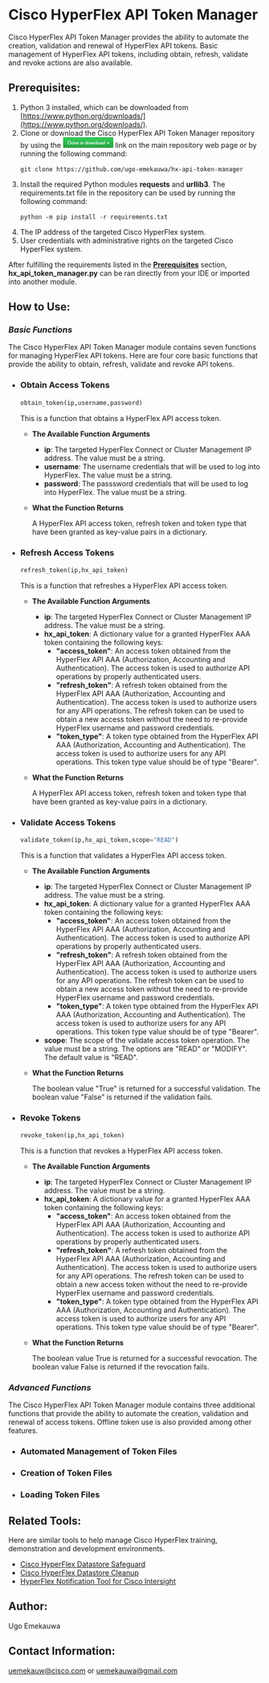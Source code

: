 # Cisco HyperFlex API Token Manager

Cisco HyperFlex API Token Manager provides the ability to automate the creation, validation and renewal of HyperFlex API tokens. Basic management of HyperFlex API tokens, including obtain, refresh, validate and revoke actions are also available.

## Prerequisites:
1. Python 3 installed, which can be downloaded from [https://www.python.org/downloads/](https://www.python.org/downloads/).
2. Clone or download the Cisco HyperFlex API Token Manager repository by using the ![GitHub Clone or download](./assets/GitHub_Clone_or_download_link_button.png "GitHub Clone or download") link on the main repository web page or by running the following command:
    ```
    git clone https://github.com/ugo-emekauwa/hx-api-token-manager
    ```
3. Install the required Python modules **requests** and **urllib3**. The requirements.txt file in the repository can be used by running the following command:
    ```
    python -m pip install -r requirements.txt
    ```
4. The IP address of the targeted Cisco HyperFlex system.
5. User credentials with administrative rights on the targeted Cisco HyperFlex system.

After fulfilling the requirements listed in the [**Prerequisites**](https://github.com/ugo-emekauwa/hx-api-token-manager#prerequisites) section, **hx_api_token_manager.py** can be ran directly from your IDE or imported into another module.

## How to Use:

### _Basic Functions_
The Cisco HyperFlex API Token Manager module contains seven functions for managing HyperFlex API tokens. Here are four core basic functions that provide the ability to obtain, refresh, validate and revoke API tokens.


- ### Obtain Access Tokens
  ```py
  obtain_token(ip,username,password)
  ```
  This is a function that obtains a HyperFlex API access token.
  - **The Available Function Arguments**
    - **ip**: The targeted HyperFlex Connect or Cluster Management IP address. The value must be a string.
    - **username**: The username credentials that will be used to log into HyperFlex. The value must be a string.
    - **password**: The passsword credentials that will be used to log into HyperFlex. The value must be a string.
      
  - **What the Function Returns**
  
    A HyperFlex API access token, refresh token and token type that have been granted as key-value pairs in a dictionary.


- ### Refresh Access Tokens
  ```py
  refresh_token(ip,hx_api_token)
  ```
  This is a function that refreshes a HyperFlex API access token.
  - **The Available Function Arguments**
    - **ip**: The targeted HyperFlex Connect or Cluster Management IP address. The value must be a string.
    - **hx_api_token**: A dictionary value for a granted HyperFlex AAA token containing the following keys:
      - **"access_token"**: An access token obtained from the HyperFlex API AAA (Authorization, Accounting and Authentication). The access token is used to authorize API operations by properly authenticated users.
      - **"refresh_token"**: A refresh token obtained from the HyperFlex API AAA (Authorization, Accounting and Authentication). The access token is used to authorize users for any API operations. The refresh token can be used to obtain a new access token without the need to re-provide HyperFlex username and password credentials.
      - **"token_type"**: A token type obtained from the HyperFlex API AAA (Authorization, Accounting and Authentication). The access token is used to authorize users for any API operations. This token type value should be of type "Bearer".

  - **What the Function Returns**
  
    A HyperFlex API access token, refresh token and token type that have been granted as key-value pairs in a dictionary.


- ### Validate Access Tokens
  ```py
  validate_token(ip,hx_api_token,scope="READ")
  ```
  This is a function that validates a HyperFlex API access token.
  - **The Available Function Arguments**
    - **ip**: The targeted HyperFlex Connect or Cluster Management IP address. The value must be a string.
    - **hx_api_token**: A dictionary value for a granted HyperFlex AAA token containing the following keys:
      - **"access_token"**: An access token obtained from the HyperFlex API AAA (Authorization, Accounting and Authentication). The access token is used to authorize API operations by properly authenticated users.
      - **"refresh_token"**: A refresh token obtained from the HyperFlex API AAA (Authorization, Accounting and Authentication). The access token is used to authorize users for any API operations. The refresh token can be used to obtain a new access token without the need to re-provide HyperFlex username and password credentials.
      - **"token_type"**: A token type obtained from the HyperFlex API AAA (Authorization, Accounting and Authentication). The access token is used to authorize users for any API operations. This token type value should be of type "Bearer".
    - **scope**: The scope of the validate access token operation. The value must be a string. The options are "READ" or "MODIFY". The default value is "READ".

  - **What the Function Returns**
  
    The boolean value "True" is returned for a successful validation. The boolean value "False" is returned if the validation fails.


- ### Revoke Tokens
  ```py
  revoke_token(ip,hx_api_token)
  ```
  This is a function that revokes a HyperFlex API access token.
  - **The Available Function Arguments**
    - **ip**: The targeted HyperFlex Connect or Cluster Management IP address. The value must be a string.
    - **hx_api_token**: A dictionary value for a granted HyperFlex AAA token containing the following keys:
      - **"access_token"**: An access token obtained from the HyperFlex API AAA (Authorization, Accounting and Authentication). The access token is used to authorize API operations by properly authenticated users.
      - **"refresh_token"**: A refresh token obtained from the HyperFlex API AAA (Authorization, Accounting and Authentication). The access token is used to authorize users for any API operations. The refresh token can be used to obtain a new access token without the need to re-provide HyperFlex username and password credentials.
      - **"token_type"**: A token type obtained from the HyperFlex API AAA (Authorization, Accounting and Authentication). The access token is used to authorize users for any API operations. This token type value should be of type "Bearer".
  
  - **What the Function Returns**  
    
    The boolean value True is returned for a successful revocation. The boolean value False is returned if the revocation fails.




### _Advanced Functions_
The Cisco HyperFlex API Token Manager module contains three additional functions that provide the ability to automate the creation, validation and renewal of access tokens. Offline token use is also provided among other features.

- ### Automated Management of Token Files


- ### Creation of Token Files


- ### Loading Token Files


## Related Tools:
Here are similar tools to help manage Cisco HyperFlex training, demonstration and development environments.
- [Cisco HyperFlex Datastore Safeguard](https://github.com/ugo-emekauwa/hx-datastore-safeguard)
- [Cisco HyperFlex Datastore Cleanup](https://github.com/ugo-emekauwa/hx-datastore-cleanup)
- [HyperFlex Notification Tool for Cisco Intersight](https://github.com/ugo-emekauwa/hyperflex-notification-tool)

## Author:
Ugo Emekauwa

## Contact Information:
uemekauw@cisco.com or uemekauwa@gmail.com
